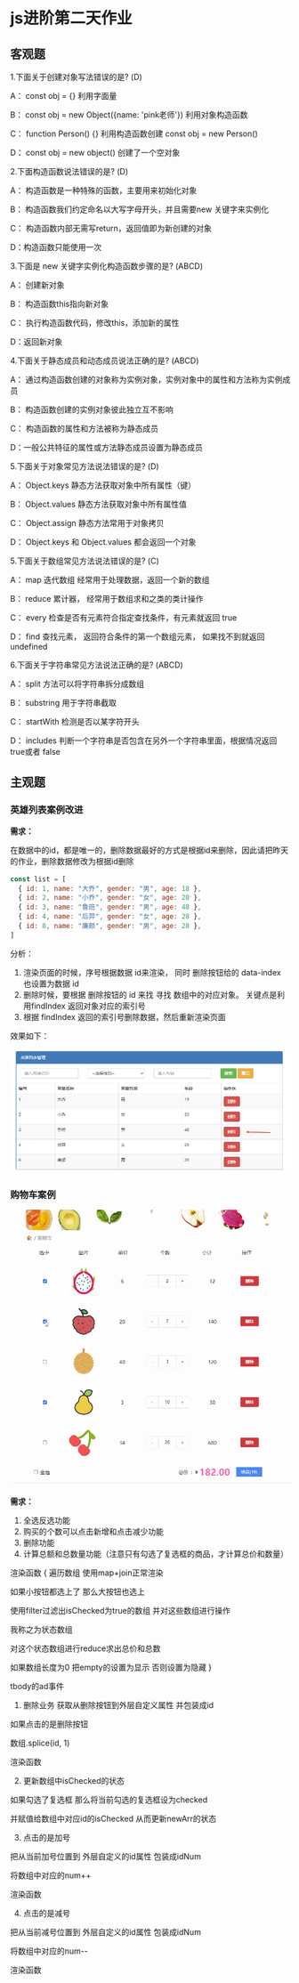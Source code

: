 # js进阶第二天作业

## 客观题

1.下面关于创建对象写法错误的是? (D)

 A： const obj = {}  利用字面量

 B： const obj = new Object({name: 'pink老师'})   利用对象构造函数

 C： function Person() {}  利用构造函数创建     const  obj = new Person()  

 D： const obj = new object()  创建了一个空对象

2.下面构造函数说法错误的是? (D)

 A： 构造函数是一种特殊的函数，主要用来初始化对象

 B： 构造函数我们约定命名以大写字母开头，并且需要new 关键字来实例化

 C： 构造函数内部无需写return，返回值即为新创建的对象

 D：构造函数只能使用一次

3.下面是 new 关键字实例化构造函数步骤的是? (ABCD)

 A： 创建新对象

 B： 构造函数this指向新对象

 C： 执行构造函数代码，修改this，添加新的属性

 D：返回新对象

4.下面关于静态成员和动态成员说法正确的是? (ABCD)

 A： 通过构造函数创建的对象称为实例对象，实例对象中的属性和方法称为实例成员

 B： 构造函数创建的实例对象彼此独立互不影响

 C： 构造函数的属性和方法被称为静态成员

 D：一般公共特征的属性或方法静态成员设置为静态成员

5.下面关于对象常见方法说法错误的是? (D)

 A： Object.keys 静态方法获取对象中所有属性（键） 

 B： Object.values 静态方法获取对象中所有属性值

 C： Object.assign  静态方法常用于对象拷贝

 D： Object.keys 和  Object.values  都会返回一个对象

5.下面关于数组常见方法说法错误的是? (C)

 A： map  迭代数组 经常用于处理数据，返回一个新的数组

 B： reduce 累计器， 经常用于数组求和之类的类计操作

 C： every   检查是否有元素符合指定查找条件，有元素就返回 true

 D： find  查找元素， 返回符合条件的第一个数组元素， 如果找不到就返回 undefined

6.下面关于字符串常见方法说法正确的是? (ABCD)

 A： split 方法可以将字符串拆分成数组

 B： substring 用于字符串截取

 C： startWith 检测是否以某字符开头

 D： includes 判断一个字符串是否包含在另外一个字符串里面，根据情况返回true或者 false



## 主观题

### 英雄列表案例改进

**需求：**

在数据中的id，都是唯一的，删除数据最好的方式是根据id来删除，因此请把昨天的作业，删除数据修改为根据id删除

~~~javascript
const list = [
  { id: 1, name: "大乔", gender: "男", age: 18 },
  { id: 2, name: "小乔", gender: "女", age: 20 },
  { id: 3, name: "鲁班", gender: "男", age: 48 },
  { id: 4, name: "后羿", gender: "女", age: 28 },
  { id: 8, name: "廉颇", gender: "男", age: 28 },
]
~~~

分析：

1. 渲染页面的时候，序号根据数据 id来渲染， 同时 删除按钮给的 data-index  也设置为数据 id 
2. 删除时候，要根据 删除按钮的  id 来找 寻找 数组中的对应对象。 关键点是利用findIndex 返回对象对应的索引号
3. 根据 findIndex 返回的索引号删除数据，然后重新渲染页面

效果如下：

![67837779484](assets/1678377794843.png)

### 购物车案例

<img src="./assets/11.gif">

**需求：**

1. 全选反选功能
2. 购买的个数可以点击新增和点击减少功能
3. 删除功能
4. 计算总额和总数量功能（注意只有勾选了复选框的商品，才计算总价和数量）

渲染函数 {
遍历数组 使用map+join正常渲染

如果小按钮都选上了 那么大按钮也选上

使用filter过滤出isChecked为true的数组 并对这些数组进行操作

我称之为状态数组

对这个状态数组进行reduce求出总价和总数

如果数组长度为0 把empty的设置为显示 否则设置为隐藏
}

tbody的ad事件

1. 删除业务
获取从删除按钮到外层自定义属性 并包装成id

如果点击的是删除按钮

数组.splice(id, 1)

渲染函数

2. 更新数组中isChecked的状态

如果勾选了复选框 那么将当前勾选的复选框设为checked 

并赋值给数组中对应id的isChecked 从而更新newArr的状态

3. 点击的是加号

把从当前加号位置到 外层自定义的id属性 包装成idNum

将数组中对应的num++

渲染函数

4. 点击的是减号

把从当前减号位置到 外层自定义的id属性 包装成idNum

将数组中对应的num--

渲染函数








